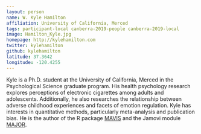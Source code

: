```yaml
---
layout: person
name: W. Kyle Hamilton
affiliation: University of California, Merced
tags: participant-local canberra-2019-people canberra-2019-local
image: Hamilton_Kyle.jpg
homepage: http://kylehamilton.com
twitter: kylehamilton
github: kylehamilton
latitude: 37.3642
longitude: -120.4255
---
```

Kyle is a Ph.D. student at the University of California, Merced in the Psychological Science graduate program. His health psychology research explores perceptions of electronic cigarettes among adults and adolescents. Additionally, he also researches the relationship between adverse childhood experiences and facets of emotion regulation. Kyle has interests in quantitative methods, particularly meta-analysis and publication bias. He is the author of the R package [MAVIS](https://github.com/kylehamilton/MAVIS) and the Jamovi module [MAJOR](https://github.com/kylehamilton/MAJOR).
